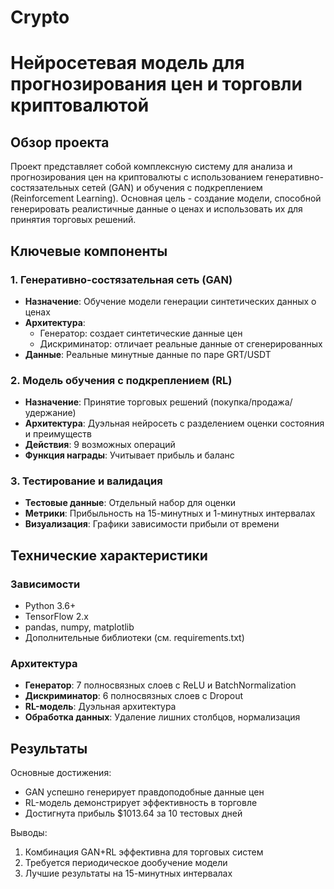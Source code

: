 # Crypto

# Нейросетевая модель для прогнозирования цен и торговли криптовалютой

## Обзор проекта

Проект представляет собой комплексную систему для анализа и прогнозирования цен на криптовалюты с использованием генеративно-состязательных сетей (GAN) и обучения с подкреплением (Reinforcement Learning). Основная цель - создание модели, способной генерировать реалистичные данные о ценах и использовать их для принятия торговых решений.

## Ключевые компоненты

### 1. Генеративно-состязательная сеть (GAN)
- **Назначение**: Обучение модели генерации синтетических данных о ценах
- **Архитектура**:
  - Генератор: создает синтетические данные цен
  - Дискриминатор: отличает реальные данные от сгенерированных
- **Данные**: Реальные минутные данные по паре GRT/USDT

### 2. Модель обучения с подкреплением (RL)
- **Назначение**: Принятие торговых решений (покупка/продажа/удержание)
- **Архитектура**: Дуэльная нейросеть с разделением оценки состояния и преимуществ
- **Действия**: 9 возможных операций
- **Функция награды**: Учитывает прибыль и баланс

### 3. Тестирование и валидация
- **Тестовые данные**: Отдельный набор для оценки
- **Метрики**: Прибыльность на 15-минутных и 1-минутных интервалах
- **Визуализация**: Графики зависимости прибыли от времени

## Технические характеристики

### Зависимости
- Python 3.6+
- TensorFlow 2.x
- pandas, numpy, matplotlib
- Дополнительные библиотеки (см. requirements.txt)

### Архитектура
- **Генератор**: 7 полносвязных слоев с ReLU и BatchNormalization
- **Дискриминатор**: 6 полносвязных слоев с Dropout
- **RL-модель**: Дуэльная архитектура
- **Обработка данных**: Удаление лишних столбцов, нормализация

## Результаты

Основные достижения:
- GAN успешно генерирует правдоподобные данные цен
- RL-модель демонстрирует эффективность в торговле
- Достигнута прибыль $1013.64 за 10 тестовых дней

Выводы:
1. Комбинация GAN+RL эффективна для торговых систем
2. Требуется периодическое дообучение модели
3. Лучшие результаты на 15-минутных интервалах
